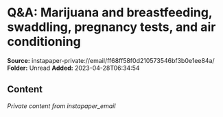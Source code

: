 # Q&A: Marijuana and breastfeeding, swaddling, pregnancy tests, and air conditioning

**Source:** instapaper-private://email/ff68ff58f0d210573546bf3b0e1ee84a/
**Folder:** Unread
**Added:** 2023-04-28T06:34:54




## Content
*Private content from instapaper_email*
